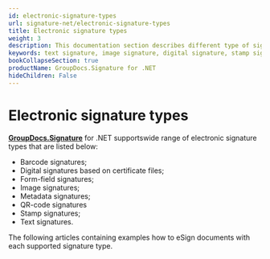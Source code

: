 ```yaml
---
id: electronic-signature-types
url: signature-net/electronic-signature-types
title: Electronic signature types
weight: 3
description: This documentation section describes different type of signatures implemented for signing, updating, deleting, searching and verifying with GroupDocs.Signature
keywords: text signature, image signature, digital signature, stamp signature, barcode signature, qr-code signatures, form-field signature, metadata signature
bookCollapseSection: true
productName: GroupDocs.Signature for .NET
hideChildren: False
---
```


# Electronic signature types


[**GroupDocs.Signature**](https://products.groupdocs.com/signature/net) for .NET supportswide range of electronic signature types that are listed below:

*   Barcode signatures;
*   Digital signatures based on certificate files;
*   Form-field signatures;
*   Image signatures;
*   Metadata signatures;
*   QR-code signatures
*   Stamp signatures;
*   Text signatures.  
      
    

The following articles containing examples how to eSign documents with each supported signature type.

